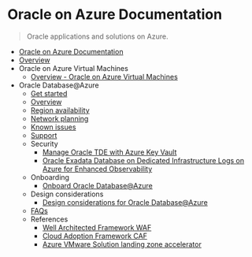 # Oracle on Azure Documentation
> Oracle applications and solutions on Azure.
  - [Oracle on Azure Documentation](https://learn.microsoft.com/en-us/azure/oracle/)
  - [Overview](https://learn.microsoft.com/en-us/azure/oracle/oracle-azure-overview)
  - Oracle on Azure Virtual Machines
    - [Overview - Oracle on Azure Virtual Machines](https://learn.microsoft.com/azure/virtual-machines/workloads/oracle/)
  - Oracle Database@Azure
    - [Get started](https://learn.microsoft.com/en-us/azure/oracle/oracle-db/oracle-database-get-started)
    - [Overview](https://learn.microsoft.com/en-us/azure/oracle/oracle-db/database-overview)
    - [Region availability](https://learn.microsoft.com/en-us/azure/oracle/oracle-db/oracle-database-regions)
    - [Network planning](https://learn.microsoft.com/en-us/azure/oracle/oracle-db/oracle-database-network-plan)
    - [Known issues](https://learn.microsoft.com/en-us/azure/oracle/oracle-db/oracle-database-known-issues)
    - [Support](https://learn.microsoft.com/en-us/azure/oracle/oracle-db/oracle-database-support)
    - Security
      - [Manage Oracle TDE with Azure Key Vault](https://learn.microsoft.com/en-us/azure/oracle/oracle-db/manage-oracle-transparent-data-encryption-azure-key-vault)
      - [Oracle Exadata Database on Dedicated Infrastructure Logs on Azure for Enhanced Observability](https://learn.microsoft.com/en-us/azure/oracle/oracle-db/oracle-exadata-database-dedicated-infrastructure-logs)
    - Onboarding
      - [Onboard Oracle Database@Azure](https://learn.microsoft.com/en-us/azure/oracle/oracle-db/onboard-oracle-database)
    - Design considerations
      - [Design considerations for Oracle Database@Azure](https://docs.oracle.com/en-us/iaas/Content/database-at-azure/odbaa-design.htm)
    - [FAQs](https://learn.microsoft.com/en-us/azure/oracle/oracle-db/faq-oracle-database-azure)
    - References
      - [Well Architected Framework WAF](https://learn.microsoft.com/azure/well-architected/)
      - [Cloud Adoption Framework CAF](https://learn.microsoft.com/azure/cloud-adoption-framework/)
      - [Azure VMware Solution landing zone accelerator](https://learn.microsoft.com/azure/cloud-adoption-framework/scenarios/azure-vmware/enterprise-scale-landing-zone)
